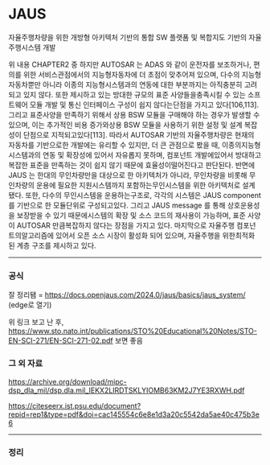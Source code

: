 # JAUS


자율주행차량을 위한 개방형 아키텍처 기반의 통합 SW 플랫폼 및 복합지도 기반의 자율주행시스템 개발

위 내용 CHAPTER2 중
하지만 AUTOSAR 는 ADAS 와 같이 운전자를 보조하거나, 편의를 위한 서비스관점에서의 지능형자동차에 더 초점이 맞추어져 있으며, 다수의 지능형자동차뿐만 아니라 이종의 지능형시스템과의 연동에 대한 부분까지는 아직충분히 고려되고 있지 않다. 또한 제시하고 있는 방대한 규모의 표준 사양들을충족시킬 수 있는 소프트웨어 모듈 개발 및 통신 인터페이스 구성이 쉽지 않다는단점을 가지고 있다[106,113]. 그리고 표준사양을 만족하기 위해서 상용 BSW
모듈을 구매해야 하는 경우가 발생할 수 있으며, 이는 추가적인 비용 증가와상용 BSW 모듈을 사용하기 위한 설정 및 설계 복잡성이 단점으로 지적되고있다[113]. 따라서 AUTOSAR 기반의 자율주행차량은 현재의 자동차를 기반으로한 개발에는 유리할 수 있지만, 더 큰 관점으로 봤을 때, 이종의지능형시스템과의 연동 및 확장성에 있어서 자유롭지 못하며, 컴포넌트 개발에있어서 방대하고 복잡한 표준을 만족하는 것이 쉽지 않기 때문에 효율성이떨어진다고 판단된다. 반면에 JAUS 는 한대의 무인차량만을 대상으로 한 아키텍처가 아니라, 무인차량을 비롯해 무인차량의 운용에 필요한 지원시스템까지 포함하는무인시스템을 위한 아키텍처로 설계됐다. 또한, 다수의 무인시스템을 운용하는구조로, 각각의 시스템은 JAUS component 를 기반으로 한 모듈단위로 구성되고있다. 그리고 JAUS message 를 통해 상호운용성을 보장받을 수 있기 때문에시스템의 확장 및 소스 코드의 재사용이 가능하며, 표준 사양이 AUTOSAR 만큼복잡하지 않다는 장점을 가지고 있다. 마지막으로 자율주행 컴포넌트의알고리즘에 있어서 오픈 소스 시장이 활성화 되어 있으며, 자율주행을 위한최적화 된 계층 구조를 제시하고 있다. 

--- 

### 공식

잘 정리됌 = https://docs.openjaus.com/2024.0/jaus/basics/jaus_system/   (edge로 열기)

위 링크 보고 난 후, https://www.sto.nato.int/publications/STO%20Educational%20Notes/STO-EN-SCI-271/EN-SCI-271-02.pdf 보면 좋음

### 그 외 자료

https://archive.org/download/mipc-dsp_dla_mil/dsp.dla.mil_IEKX2LIRDTSKLYIOMB63KM2J7YE3RXWH.pdf

https://citeseerx.ist.psu.edu/document?repid=rep1&type=pdf&doi=cac145554c6e8e1d3a20c5542da5ae40c475b3e6


---

### 정리


